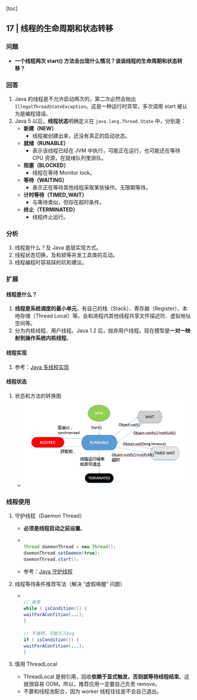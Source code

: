 [toc]

## 17 | 线程的生命周期和状态转移

### 问题

-   **一个线程两次 start() 方法会出现什么情况？谈谈线程的生命周期和状态转移？**

### 回答

1.  Java 的线程是不允许启动两次的，第二次必然会抛出 `IllegalThreadStateException`。这是一种运行时异常，多次调用  start 被认为是编程错误。
2.  Java 5 以后，**线程状态**明确定义在 `java.lang.Thread.State` 中，分别是：
    -   **新建（NEW）**
        -   线程被创建出来，还没有真正的启动状态。
    -   **就绪（RUNABLE）**
        -   表示该线程已经在 JVM 中执行，可能正在运行，也可能还在等待 CPU 资源，在就绪队列里排队。
    -   **阻塞（BLOCKED）**
        -   线程在等待 Monitor lock。
    -   **等待（WAITING）**
        -   表示正在等待其他线程采取某些操作。无限期等待。
    -   **计时等待（TIMED_WAIT）**
        -   与等待类似，但存在超时条件。
    -   **终止（TERMINATED）**
        -   线程终止运行。

### 分析

1.  线程是什么？及 Java 底层实现方式。
2.  线程状态切换，及和锁等并发工具类的互动。
3.  线程编程时容易踩的坑和建议。

### 扩展

#### 线程是什么？

1.  **线程是系统调度的最小单元**，有自己的栈（Stack）、寄存器（Register）、本地存储（Thread Local）等。会和进程内其他线程共享文件描述符、虚拟地址空间等。
2.  分为内核线程、用户线程。Java 1.2 后，抛弃用户线程。现在模型是**一对一映射到操作系统内核线程**。

#### 线程实现

1.  参考：[Java 多线程实现](https://github.com/wtfocus/work-summary/blob/master/CoreJava/Java%E5%A4%9A%E7%BA%BF%E7%A8%8B%E5%AE%9E%E7%8E%B0.md)

#### 线程状态

1.  状态和方法的转换图
    -   ![img](imgs/3169b7ca899afeb0359f132fb77c29dc.png)

### 线程使用

1.  守护线程（Daemon Thread）

    -   **必须是线程启动之前设置**。

    -   ```java
        
        Thread daemonThread = new Thread();
        daemonThread.setDaemon(true);
        daemonThread.start();
        ```

    -   参考：[Java 守护线程](https://github.com/wtfocus/work-summary/blob/master/CoreJava/Java%E5%AE%88%E6%8A%A4%E7%BA%BF%E7%A8%8B.md)

2.  线程等待条件推荐写法（解决 “虚假唤醒” 问题）

    -   ```java
        
        // 推荐
        while ( isCondition()) {
        waitForAConfition(...);
        }
        
        // 不推荐，可能引入bug
        if ( isCondition()) {
        waitForAConfition(...);
        }
        
        ```

3.  慎用 ThreadLocal

    -   ThreadLocal 是弱引用，回收**依赖于显式触发，否则就等待线程结束**。这就很容易 OOM。所以，推荐应用一定要自己负责 remove。
    -   不要和线程池配合，因为 worker 线程往往是不会自己退出。


